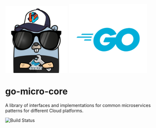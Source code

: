 
<div>
    <img src="logos/logo1.png" alt="Description" width="200" style="margin-top: 20px; margin-bottom: 0px; margin-left: 0px;"/>
    <img src="logos/go.png" alt="Description" width="250" style="margin-top: 20px; margin-bottom: 0px; margin-left: 0px;"/>
</div>

# go-micro-core
A library of interfaces and implementations for common microservices patterns for different Cloud platforms.

![Build Status](https://github.com/marcodd23/go-micro-core/actions/workflows/on-pr-merged.yaml/badge.svg)